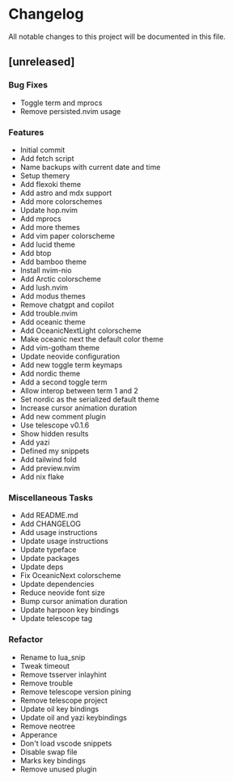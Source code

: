 # Changelog

All notable changes to this project will be documented in this file.

## [unreleased]

### Bug Fixes

- Toggle term and mprocs
- Remove persisted.nvim usage

### Features

- Initial commit
- Add fetch script
- Name backups with current date and time
- Setup themery
- Add flexoki theme
- Add astro and mdx support
- Add more colorschemes
- Update hop.nvim
- Add mprocs
- Add more themes
- Add vim paper colorscheme
- Add lucid theme
- Add btop
- Add bamboo theme
- Install nvim-nio
- Add Arctic colorscheme
- Add lush.nvim
- Add modus themes
- Remove chatgpt and copilot
- Add trouble.nvim
- Add oceanic theme
- Add OceanicNextLight colorscheme
- Make oceanic next the default color theme
- Add vim-gotham theme
- Update neovide configuration
- Add new toggle term keymaps
- Add nordic theme
- Add a second toggle term
- Allow interop between term 1 and 2
- Set nordic as the serialized default theme
- Increase cursor animation duration
- Add new comment plugin
- Use telescope v0.1.6
- Show hidden results
- Add yazi
- Defined my snippets
- Add tailwind fold
- Add preview.nvim
- Add nix flake

### Miscellaneous Tasks

- Add README.md
- Add CHANGELOG
- Add usage instructions
- Update usage instructions
- Update typeface
- Update packages
- Update deps
- Fix OceanicNext colorscheme
- Update dependencies
- Reduce neovide font size
- Bump cursor animation duration
- Update harpoon key bindings
- Update telescope tag

### Refactor

- Rename to lua_snip
- Tweak timeout
- Remove tsserver inlayhint
- Remove trouble
- Remove telescope version pining
- Remove telescope project
- Update oil key bindings
- Update oil and yazi keybindings
- Remove neotree
- Apperance
- Don't load vscode snippets
- Disable swap file
- Marks key bindings
- Remove unused plugin

<!-- generated by git-cliff -->
